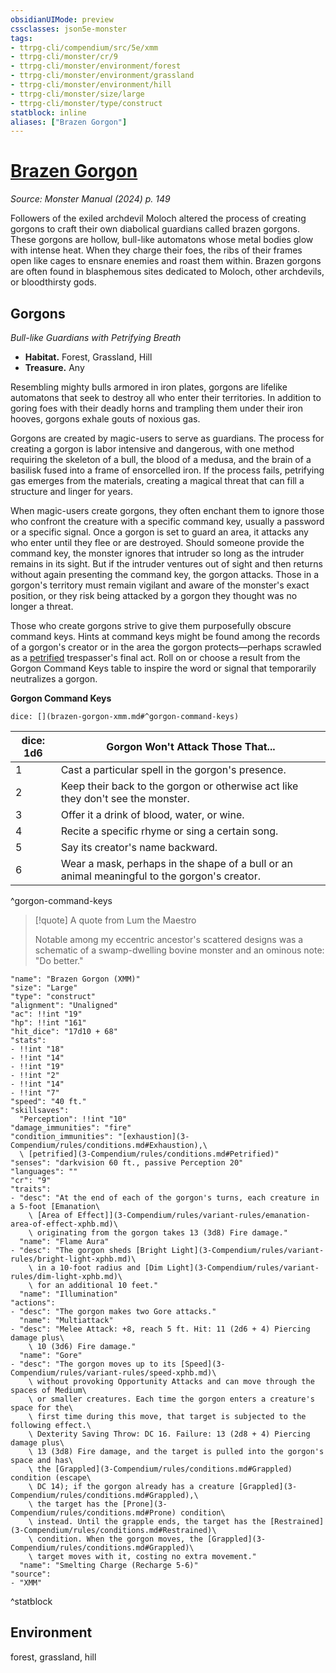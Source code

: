 ```yaml
---
obsidianUIMode: preview
cssclasses: json5e-monster
tags:
- ttrpg-cli/compendium/src/5e/xmm
- ttrpg-cli/monster/cr/9
- ttrpg-cli/monster/environment/forest
- ttrpg-cli/monster/environment/grassland
- ttrpg-cli/monster/environment/hill
- ttrpg-cli/monster/size/large
- ttrpg-cli/monster/type/construct
statblock: inline
aliases: ["Brazen Gorgon"]
---
```

# [Brazen Gorgon](3-Compendium\bestiary\construct/brazen-gorgon-xmm.md)
*Source: Monster Manual (2024) p. 149*  

Followers of the exiled archdevil Moloch altered the process of creating gorgons to craft their own diabolical guardians called brazen gorgons. These gorgons are hollow, bull-like automatons whose metal bodies glow with intense heat. When they charge their foes, the ribs of their frames open like cages to ensnare enemies and roast them within. Brazen gorgons are often found in blasphemous sites dedicated to Moloch, other archdevils, or bloodthirsty gods.

## Gorgons

*Bull-like Guardians with Petrifying Breath*

- **Habitat.** Forest, Grassland, Hill  
- **Treasure.** Any  

Resembling mighty bulls armored in iron plates, gorgons are lifelike automatons that seek to destroy all who enter their territories. In addition to goring foes with their deadly horns and trampling them under their iron hooves, gorgons exhale gouts of noxious gas.

Gorgons are created by magic-users to serve as guardians. The process for creating a gorgon is labor intensive and dangerous, with one method requiring the skeleton of a bull, the blood of a medusa, and the brain of a basilisk fused into a frame of ensorcelled iron. If the process fails, petrifying gas emerges from the materials, creating a magical threat that can fill a structure and linger for years.

When magic-users create gorgons, they often enchant them to ignore those who confront the creature with a specific command key, usually a password or a specific signal. Once a gorgon is set to guard an area, it attacks any who enter until they flee or are destroyed. Should someone provide the command key, the monster ignores that intruder so long as the intruder remains in its sight. But if the intruder ventures out of sight and then returns without again presenting the command key, the gorgon attacks. Those in a gorgon's territory must remain vigilant and aware of the monster's exact position, or they risk being attacked by a gorgon they thought was no longer a threat.

Those who create gorgons strive to give them purposefully obscure command keys. Hints at command keys might be found among the records of a gorgon's creator or in the area the gorgon protects—perhaps scrawled as a [petrified](3-Compendium/rules/conditions.md#Petrified) trespasser's final act. Roll on or choose a result from the Gorgon Command Keys table to inspire the word or signal that temporarily neutralizes a gorgon.

**Gorgon Command Keys**

`dice: [](brazen-gorgon-xmm.md#^gorgon-command-keys)`

| dice: 1d6 | Gorgon Won't Attack Those That... |
|-----------|-----------------------------------|
| 1 | Cast a particular spell in the gorgon's presence. |
| 2 | Keep their back to the gorgon or otherwise act like they don't see the monster. |
| 3 | Offer it a drink of blood, water, or wine. |
| 4 | Recite a specific rhyme or sing a certain song. |
| 5 | Say its creator's name backward. |
| 6 | Wear a mask, perhaps in the shape of a bull or an animal meaningful to the gorgon's creator. |
^gorgon-command-keys

> [!quote] A quote from Lum the Maestro  
> 
> Notable among my eccentric ancestor's scattered designs was a schematic of a swamp-dwelling bovine monster and an ominous note: "Do better."


```statblock
"name": "Brazen Gorgon (XMM)"
"size": "Large"
"type": "construct"
"alignment": "Unaligned"
"ac": !!int "19"
"hp": !!int "161"
"hit_dice": "17d10 + 68"
"stats":
- !!int "18"
- !!int "14"
- !!int "19"
- !!int "2"
- !!int "14"
- !!int "7"
"speed": "40 ft."
"skillsaves":
  "Perception": !!int "10"
"damage_immunities": "fire"
"condition_immunities": "[exhaustion](3-Compendium/rules/conditions.md#Exhaustion),\
  \ [petrified](3-Compendium/rules/conditions.md#Petrified)"
"senses": "darkvision 60 ft., passive Perception 20"
"languages": ""
"cr": "9"
"traits":
- "desc": "At the end of each of the gorgon's turns, each creature in a 5-foot [Emanation\
    \ [Area of Effect]](3-Compendium/rules/variant-rules/emanation-area-of-effect-xphb.md)\
    \ originating from the gorgon takes 13 (3d8) Fire damage."
  "name": "Flame Aura"
- "desc": "The gorgon sheds [Bright Light](3-Compendium/rules/variant-rules/bright-light-xphb.md)\
    \ in a 10-foot radius and [Dim Light](3-Compendium/rules/variant-rules/dim-light-xphb.md)\
    \ for an additional 10 feet."
  "name": "Illumination"
"actions":
- "desc": "The gorgon makes two Gore attacks."
  "name": "Multiattack"
- "desc": "Melee Attack: +8, reach 5 ft. Hit: 11 (2d6 + 4) Piercing damage plus\
    \ 10 (3d6) Fire damage."
  "name": "Gore"
- "desc": "The gorgon moves up to its [Speed](3-Compendium/rules/variant-rules/speed-xphb.md)\
    \ without provoking Opportunity Attacks and can move through the spaces of Medium\
    \ or smaller creatures. Each time the gorgon enters a creature's space for the\
    \ first time during this move, that target is subjected to the following effect.\
    \ Dexterity Saving Throw: DC 16. Failure: 13 (2d8 + 4) Piercing damage plus\
    \ 13 (3d8) Fire damage, and the target is pulled into the gorgon's space and has\
    \ the [Grappled](3-Compendium/rules/conditions.md#Grappled) condition (escape\
    \ DC 14); if the gorgon already has a creature [Grappled](3-Compendium/rules/conditions.md#Grappled),\
    \ the target has the [Prone](3-Compendium/rules/conditions.md#Prone) condition\
    \ instead. Until the grapple ends, the target has the [Restrained](3-Compendium/rules/conditions.md#Restrained)\
    \ condition. When the gorgon moves, the [Grappled](3-Compendium/rules/conditions.md#Grappled)\
    \ target moves with it, costing no extra movement."
  "name": "Smelting Charge (Recharge 5-6)"
"source":
- "XMM"
```
^statblock

## Environment

forest, grassland, hill